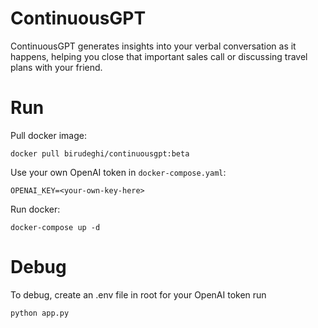# ContinuousGPT

ContinuousGPT generates insights into your verbal conversation as it happens, helping you close that important sales call or discussing travel plans with your friend.

# Run

Pull docker image:
```
docker pull birudeghi/continuousgpt:beta
```
Use your own OpenAI token in `docker-compose.yaml`:
```
OPENAI_KEY=<your-own-key-here>
```
Run docker:
```
docker-compose up -d
```

# Debug

To debug, create an .env file in root for your OpenAI token run
```
python app.py
```